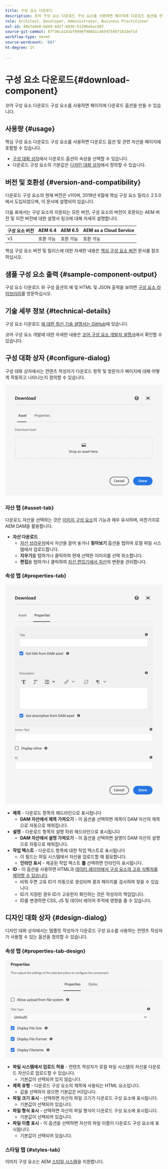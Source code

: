 ```yaml
---
title: 구성 요소 다운로드
description: 코어 구성 요소 다운로드 구성 요소를 사용하면 페이지에 다운로드 옵션을 만들 수 있습니다.
role: Architect, Developer, Administrator, Business Practitioner
exl-id: 48e7ade0-b849-4d1f-b836-51196e5ac507
source-git-commit: 8ff36ca143af9496f988b1ca65475497181def1d
workflow-type: tm+mt
source-wordcount: '687'
ht-degree: 1%

---
```


# 구성 요소 다운로드{#download-component}

코어 구성 요소 다운로드 구성 요소를 사용하면 페이지에 다운로드 옵션을 만들 수 있습니다.

## 사용량 {#usage}

핵심 구성 요소 다운로드 구성 요소를 사용하면 다운로드 옵션 및 관련 자산을 페이지에 포함할 수 있습니다.

* [구성 대화 상자](#configure-dialog)에서 다운로드 옵션의 속성을 선택할 수 있습니다.
* 다운로드 구성 요소의 기본값은 [디자인 대화 상자](#design-dialog)에서 정의할 수 있습니다.

## 버전 및 호환성 {#version-and-compatibility}

다운로드 구성 요소의 현재 버전은 v1이며, 2019년 6월에 핵심 구성 요소 릴리스 2.5.0에서 도입되었으며, 이 문서에 설명되어 있습니다.

다음 표에서는 구성 요소의 지원되는 모든 버전, 구성 요소의 버전이 호환되는 AEM 버전 및 이전 버전에 대한 설명서 링크에 대해 자세히 설명합니다.

| 구성 요소 버전 | AEM 6.4 | AEM 6.5 | AEM as a Cloud Service |
|--- |--- |---|---|
| v1 | 호환 가능 | 호환 가능 | 호환 가능 |

핵심 구성 요소 버전 및 릴리스에 대한 자세한 내용은 [핵심 구성 요소 버전](/help/versions.md) 문서를 참조하십시오.

## 샘플 구성 요소 출력 {#sample-component-output}

구성 요소 다운로드 와 구성 옵션의 예 및 HTML 및 JSON 출력을 보려면 [구성 요소 라이브러리](https://adobe.com/go/aem_cmp_library_download)를 방문하십시오.

## 기술 세부 정보 {#technical-details}

구성 요소 다운로드 [에 대한 최신 기술 설명서는 GitHub](https://adobe.com/go/aem_cmp_tech_download_v1)에 있습니다.

코어 구성 요소 개발에 대한 자세한 내용은 [코어 구성 요소 개발자 설명서](/help/developing/overview.md)에서 확인할 수 있습니다.

## 구성 대화 상자 {#configure-dialog}

구성 대화 상자에서는 컨텐츠 작성자가 다운로드 항목 및 방문자가 페이지에 대해 어떻게 작동하고 나타나는지 정의할 수 있습니다.

![구성 요소 편집 대화 상자의 자산 탭](/help/assets/download-edit-asset.png)

### 자산 탭 {#asset-tab}

다운로드 자산을 선택하는 것은 [이미지 구성 요소](image.md)의 기능과 매우 유사하며, 마찬가지로 AEM DAM을 활용합니다.

* **자산 다운로드**
   * [자산 브라우저](https://docs.adobe.com/content/help/en/experience-manager-cloud-service/sites/authoring/fundamentals/environment-tools.html)에서 자산을 끌어 놓거나 **찾아보기** 옵션을 탭하여 로컬 파일 시스템에서 업로드합니다.
   * **지우기**&#x200B;를 탭하거나 클릭하여 현재 선택한 이미지를 선택 취소합니다.
   * **편집**&#x200B;을 탭하거나 클릭하여 [자산 편집기에서 자산](https://docs.adobe.com/content/help/en/experience-manager-cloud-service/assets/manage/manage-digital-assets.html)의 변환을 관리합니다.

### 속성 탭 {#properties-tab}

![구성 요소 편집 대화 상자의 속성 탭](/help/assets/download-edit-properties.png)

* **제목**  - 다운로드 항목의 헤드라인으로 표시됩니다
   * **DAM 자산에서 제목 가져오기**  - 이 옵션을 선택하면 제목이 DAM 자산의 제목으로 자동으로 채워집니다.
* **설명**  - 다운로드 항목의 설명 하위 헤드라인으로 표시됩니다
   * **DAM 자산에서 설명 가져오기**  - 이 옵션을 선택하면 설명이 DAM 자산의 설명으로 자동으로 채워집니다.
* **작업 텍스트**  - 다운로드 항목에 대한 작업 텍스트로 표시됩니다
   * 이 필드는 파일 시스템에서 자산을 업로드할 때 필요합니다.
   * **인라인 표시**  - 제공된 작업 텍스트 **를** 선택하면 인라인이 표시됩니다.
* **ID**  - 이 옵션을 사용하면 HTML과  [데이터 레이어에서 구성 요소의 고유 식별자를 제어할 수 있습니다](/help/developing/data-layer/overview.md).
   * 비워 두면 고유 ID가 자동으로 생성되며 결과 페이지를 검사하여 찾을 수 있습니다.
   * ID가 지정된 경우 ID가 고유한지 확인하는 것은 작성자의 책임입니다.
   * ID를 변경하면 CSS, JS 및 데이터 레이어 추적에 영향을 줄 수 있습니다.

## 디자인 대화 상자 {#design-dialog}

디자인 대화 상자에서는 템플릿 작성자가 다운로드 구성 요소를 사용하는 컨텐츠 작성자가 사용할 수 있는 옵션을 정의할 수 있습니다.

### 속성 탭 {#properties-tab-design}

![구성 요소 다운로드 의 디자인 대화 상자](/help/assets/download-design.png)

* **파일 시스템에서 업로드 허용**  - 컨텐츠 작성자가 로컬 파일 시스템의 자산을 다운로드 자산으로 업로드할 수 있습니다.
   * 기본값이 선택되어 있지 않습니다.
* **제목 유형**  - 다운로드 구성 요소의 제목에 사용되는 HTML 요소입니다.
   * 값을 선택하지 않으면 기본값은 H3입니다.
* **파일 크기 표시**  - 선택하면 자산의 파일 크기가 다운로드 구성 요소에 표시됩니다.
   * 기본값이 선택되어 있습니다.
* **파일 형식 표시**  - 선택하면 자산의 파일 형식이 다운로드 구성 요소에 표시됩니다.
   * 기본값이 선택되어 있습니다.
* **파일 이름 표시**  - 이 옵션을 선택하면 자산의 파일 이름이 다운로드 구성 요소에 표시됩니다.
   * 기본값이 선택되어 있습니다.

### 스타일 탭 {#styles-tab}

이미지 구성 요소는 AEM [스타일 시스템](/help/get-started/authoring.md#component-styling)을 지원합니다.
